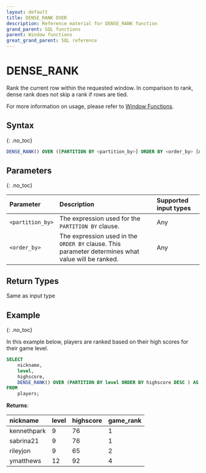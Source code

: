 ```yaml
---
layout: default
title: DENSE_RANK OVER
description: Reference material for DENSE_RANK function
grand_parent: SQL functions
parent: Window functions
great_grand_parent: SQL reference
---
```


# DENSE\_RANK

Rank the current row within the requested window. In comparison to rank, dense rank does not skip a rank if rows are tied.

For more information on usage, please refer to [Window Functions](./index.md).

## Syntax
{: .no_toc}

```sql
DENSE_RANK() OVER ([PARTITION BY <partition_by>] ORDER BY <order_by> [ASC|DESC] )
```

## Parameters 
{: .no_toc}

| Parameter | Description                                      | Supported input types | 
| :--------- | :------------------------------------------------ | :------------| 
| `<partition_by>`   | The expression used for the `PARTITION BY` clause.                                                | Any |
| `<order_by>`    | The expression used in the `ORDER BY` clause. This parameter determines what value will be ranked.  | Any | 

## Return Types 
Same as input type 

## Example
{: .no_toc}

In this example below, players are ranked based on their high scores for their game level.

```sql
SELECT
	nickname,
	level,
	highscore,
	DENSE_RANK() OVER (PARTITION BY level ORDER BY highscore DESC ) AS game_rank
FROM
	players;
```

**Returns**:

| nickname | level | highscore | game_rank |
|:-------|:------|:------|:------|
| kennethpark      |           9 |         76 |             1 |
| sabrina21    |          9 |         76 |             1 |
| rileyjon   |          9 |         65 |             2 |
| ymatthews  |          12 |         92 |             4 |


